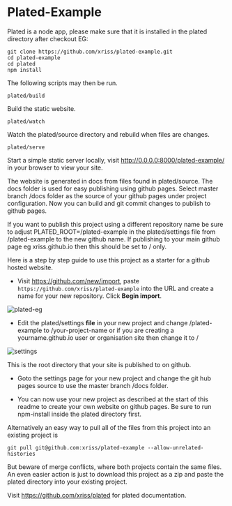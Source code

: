 # Plated-Example


Plated is a node app, please make sure that it is installed in the 
plated directory after checkout EG:

	git clone https://github.com/xriss/plated-example.git 
	cd plated-example
	cd plated
	npm install


The following scripts may then be run.


	plated/build

Build the static website.


	plated/watch

Watch the plated/source directory and rebuild when files are changes.


	plated/serve

Start a simple static server locally, visit 
http://0.0.0.0:8000/plated-example/ in your browser to view your 
site.


The website is generated in docs from files found in plated/source. The 
docs folder is used for easy publishing using github pages. Select 
master branch /docs folder as the source of your github pages under 
project configuration. Now you can build and git commit changes to 
publish to github pages.


If you want to publish this project using a different repository name 
be sure to adjust PLATED_ROOT=/plated-example in the plated/settings file from 
/plated-example to the new github name. If publishing to your main 
github page eg xriss.github.io then this should be set to / only.

Here is a step by step guide to use this project as a starter for a github hosted website.

- Visit https://github.com/new/import, 
paste `https://github.com/xriss/plated-example` into the URL and 
create a name for your new repository. Click **Begin import**.

![plated-eg](https://cloud.githubusercontent.com/assets/1515961/21818265/07abc360-d75f-11e6-8260-bf842eb2f7aa.png)

- Edit the plated/settings **file** in your new project and change 
/plated-example to /your-project-name or if you are creating a 
yourname.github.io user or organisation site then change it to /

![settings](https://cloud.githubusercontent.com/assets/1515961/21817287/57385988-d75b-11e6-8a61-ac33fd259e78.png)

This is the root directory that your site is published to on github.

- Goto the settings page for your new project and change the git hub
pages source to use the master branch /docs folder.

- You can now use your new project as described at the start of this 
readme to create your own website on github pages. Be sure to run 
npm-install inside the plated directory first.


Alternatively an easy way to pull all of the files from this project 
into an existing project is

`git pull git@github.com:xriss/plated-example --allow-unrelated-histories`

But beware of merge conflicts, where both projects contain the same 
files. An even easier action is just to download this project as a zip 
and paste the plated directory into your existing project.


Visit https://github.com/xriss/plated for plated documentation.

